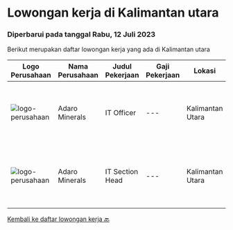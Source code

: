 
  # Lowongan kerja di Kalimantan utara

  ### Diperbarui pada tanggal Rabu, 12 Juli 2023

  Berikut merupakan daftar lowongan kerja yang ada di Kalimantan utara

  |Logo Perusahaan | Nama Perusahaan | Judul Pekerjaan | Gaji Pekerjaan | Lokasi | Deskripsi | Tanggal diunggah | Pranala |
  | -------------- | --------------- | --------------- | --------- | --------- | -------------- | ------- | ----------- |
  |![logo-perusahaan](https://image-service-cdn.seek.com.au/ae9f24f89d77895125c0286866e6721889bffaea/ee4dce1061f3f616224767ad58cb2fc751b8d2dc)|Adaro Minerals|IT Officer|---|Kalimantan Utara|Job Responsibilities:Responsible for coordinating, planning, and leading IT-related activities during the project, including building IT system,...|Senin, 03 Juli 2023|https://www.jobstreet.co.id/id/job/it-officer-4391508?token=0~e95e2965-b43d-48d0-8c77-085818687ea4&sectionRank=1&jobId=jobstreet-id-job-4391508|
|![logo-perusahaan](https://image-service-cdn.seek.com.au/ae9f24f89d77895125c0286866e6721889bffaea/ee4dce1061f3f616224767ad58cb2fc751b8d2dc)|Adaro Minerals|IT Section Head|---|Kalimantan Utara|Job Responsibilities:Responsible for coordinating, planning, and leading IT-related activities during the project, including building IT system,...|Senin, 03 Juli 2023|https://www.jobstreet.co.id/id/job/it-section-head-4391502?token=0~e95e2965-b43d-48d0-8c77-085818687ea4&sectionRank=2&jobId=jobstreet-id-job-4391502|


  [Kembali ke daftar lowongan kerja 🔙](../README.md#daftar-lowongan-kerja)
  